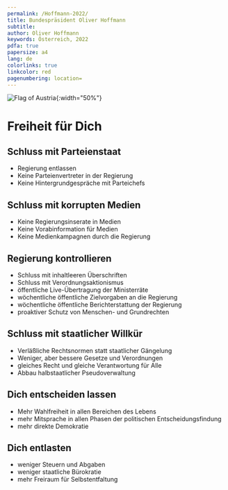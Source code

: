 ```yaml
---
permalink: /Hoffmann-2022/
title: Bundespräsident Oliver Hoffmann
subtitle: 
author: Oliver Hoffmann
keywords: Österreich, 2022
pdfa: true
papersize: a4
lang: de
colorlinks: true
linkcolor: red
pagenumbering: location=
---
```


![Flag of Austria](https://res.cloudinary.com/ontore/image/upload/f_auto,fl_any_format.sanitize,q_auto/v1658980446/2022-07-28-Fahne-%C3%96sterreich_mjs3x2.svg){:width="50%"}

# Freiheit für Dich

## Schluss mit Parteienstaat

* Regierung entlassen
* Keine Parteienvertreter in der Regierung
* Keine Hintergrundgespräche mit Parteichefs

## Schluss mit korrupten Medien

* Keine Regierungsinserate in Medien
* Keine Vorabinformation für Medien
* Keine Medienkampagnen durch die Regierung

## Regierung kontrollieren

* Schluss mit inhaltleeren Überschriften
* Schluss mit Verordnungsaktionismus
* öffentliche Live-Übertragung der Ministerräte
* wöchentliche öffentliche Zielvorgaben an die Regierung
* wöchentliche öffentliche Berichterstattung der Regierung
* proaktiver Schutz von Menschen- und Grundrechten

## Schluss mit staatlicher Willkür

* Verläßliche Rechtsnormen statt staatlicher Gängelung
* Weniger, aber bessere Gesetze und Verordnungen
* gleiches Recht und gleiche Verantwortung für Alle
* Abbau halbstaatlicher Pseudoverwaltung

## Dich entscheiden lassen

* Mehr Wahlfreiheit in allen Bereichen des Lebens
* mehr Mitsprache in allen Phasen der politischen Entscheidungsfindung
* mehr direkte Demokratie

## Dich entlasten

* weniger Steuern und Abgaben
* weniger staatliche Bürokratie
* mehr Freiraum für Selbstentfaltung
